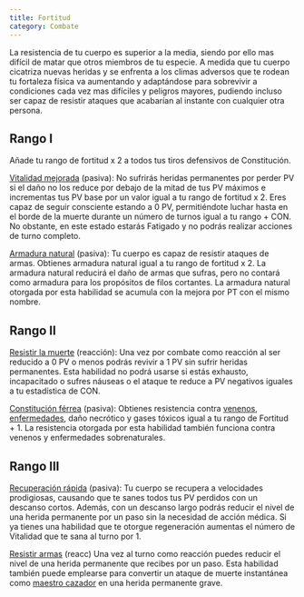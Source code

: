 ```yaml
---
title: Fortitud
category: Combate
---
```


La resistencia de tu cuerpo es superior a la media, siendo por ello mas difícil de matar que otros miembros de tu especie. A medida que tu cuerpo cicatriza nuevas heridas y se enfrenta a los climas adversos que te rodean tu fortaleza física va aumentando y adaptándose para sobrevivir a condiciones cada vez mas difíciles y peligros mayores, pudiendo incluso ser capaz de resistir ataques que acabarían al instante con cualquier otra persona.

## Rango I

Añade tu rango de fortitud x 2 a todos tus tiros defensivos de Constitución.

<u>Vitalidad mejorada</u> (pasiva): No sufrirás heridas permanentes por perder PV si el daño no los reduce por debajo de la mitad de tus PV máximos e incrementas tus PV base por un valor igual a tu rango de fortitud x 2. Eres capaz de seguir consciente estando a 0 PV, permitiéndote luchar hasta en el borde de la muerte durante un número de turnos igual a tu rango + CON. No obstante, en este estado estarás Fatigado y no podrás realizar acciones de turno completo.

<u>Armadura natural</u> (pasiva): Tu cuerpo es capaz de resistir ataques de armas. Obtienes armadura natural igual a tu rango de fortitud x 2. La armadura natural reducirá el daño de armas que sufras, pero no contará como armadura para los propósitos de filos cortantes. La armadura natural otorgada por esta habilidad se acumula con la mejora por PT con el mismo nombre.

## Rango II

<u>Resistir la muerte</u> (reacción): Una vez por combate como reacción al ser reducido a 0 PV o menos podrás revivir a 1 PV sin sufrir heridas permanentes. Esta habilidad no podrá usarse si estás exhausto, incapacitado o sufres náuseas o el ataque te reduce a PV negativos iguales a tu estadística de CON.

<u>Constitución férrea</u> (pasiva): Obtienes resistencia contra [venenos](https://raldamain.com/rules/Rangos/venenos_enfermedades.md#venenos), [enfermedades](https://raldamain.com/rules/Rangos/venenos_enfermedades.md#enfermedades), daño necrótico y gases tóxicos igual a tu rango de Fortitud + 1. La resistencia otorgada por esta habilidad también funciona contra venenos y enfermedades sobrenaturales.

## Rango III

<u>Recuperación rápida</u> (pasiva): Tu cuerpo se recupera a velocidades prodigiosas, causando que te sanes todos tus PV perdidos con un descanso cortos. Además, con un descanso largo podrás reducir el nivel de una herida permanente por un paso sin la necesidad de acción médica. Si ya tienes una habilidad que te otorgue regeneración aumentas el número de Vitalidad que te sana al turno por 1.

<u>Resistir armas</u> (reacc) Una vez al turno como reacción puedes reducir el nivel de una herida permanente que recibes por un paso. Esta habilidad también puede emplearse para convertir un ataque de muerte instantánea como [maestro cazador](https://raldamain.com/rules/Rangos/Combate/rastrear.html) en una herida permanente grave. 